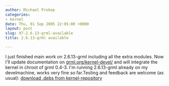 ```yaml
---
author: Michael Prokop
categories:
- kernel
date: Thu, 01 Sep 2005 22:05:00 +0000
layout: post
slug: 97-2.6.13-grml-available
title: 2.6.13-grml available

---
```

I just finished main work on 2\.6\.13\-grml including all the extra modules. Now I'll update documentation on [grml.org/kernel\-devel/](http://grml.org/kernel-devel/) and will integrate the kernel in chroot of grml 0\.4\-3\. I'm running 2\.6\.13\-grml already on my develmachine, works very fine so far.Testing and feedback are welcome (as usual): [download .debs from kernel\-repository](http://dufo.tugraz.at/~prokop/grml-kernel/2.6.13-grml/)